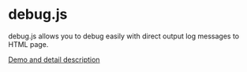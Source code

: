 # debug.js
debug.js allows you to debug easily with direct output log messages to HTML page.

[Demo and detail description](http://takashiharano.github.io/debug.js/ "debug.js demo page")
